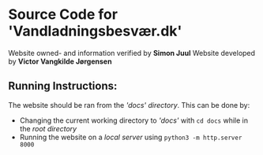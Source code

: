 # Source Code for 'Vandladningsbesvær.dk'

Website owned- and information verified by **Simon Juul**
Website developed by **Victor Vangkilde Jørgensen**

## Running Instructions:
The website should be ran from the *'docs' directory*. 
This can be done by:
- Changing the current working directory to *'docs'* with ```cd docs``` while in the *root directory*
- Running the website on a *local server* using ```python3 -m http.server 8000```
